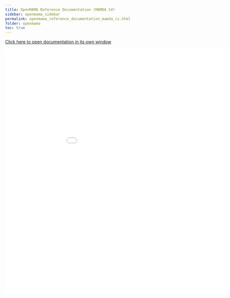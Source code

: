 ```yaml
---
title: OpenMAMA Reference Documentation (MAMDA C#)
sidebar: openmama_sidebar
permalink: openmama_reference_documentation_mamda_cs.html
folder: openmama
toc: true
---
```


<a href="reference/mamda/cs" target="_blank">Click here to open documentation in its own window</a>

<iframe frameborder="no" src="reference/mamda/cs/index.html" width="1000" height="800"/>